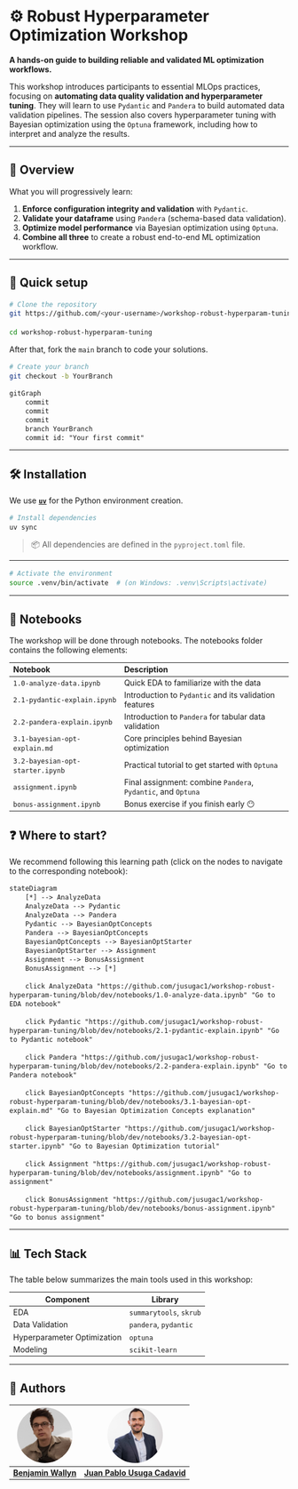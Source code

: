 # ⚙️ Robust Hyperparameter Optimization Workshop

**A hands-on guide to building reliable and validated ML optimization workflows.**

This workshop introduces participants to essential MLOps practices, focusing on **automating data quality validation and hyperparameter tuning**. They will learn to use `Pydantic` and `Pandera` to build automated data validation pipelines. The session also covers hyperparameter tuning with Bayesian optimization using the `Optuna` framework, including how to interpret and analyze the results.

---

## 🧩 Overview

What you will progressively learn:

1. **Enforce configuration integrity and validation** with `Pydantic`.  
2. **Validate your dataframe** using `Pandera` (schema-based data validation).  
3. **Optimize model performance** via Bayesian optimization using `Optuna`.  
4. **Combine all three** to create a robust end-to-end ML optimization workflow.

---

## 🚀 Quick setup

```bash
# Clone the repository
git https://github.com/<your-username>/workshop-robust-hyperparam-tuning.git

cd workshop-robust-hyperparam-tuning
```

After that, fork the `main` branch to code your solutions.

```bash
# Create your branch
git checkout -b YourBranch
```

```mermaid
gitGraph
    commit
    commit
    commit
    branch YourBranch
    commit id: "Your first commit"
```

---

## 🛠️ Installation

We use **[`uv`](https://github.com/astral-sh/uv)** for the Python environment creation.

```bash
# Install dependencies
uv sync
```

> 📦 All dependencies are defined in the `pyproject.toml` file.
---

```bash
# Activate the environment
source .venv/bin/activate  # (on Windows: .venv\Scripts\activate)
```

---

## 📙 Notebooks

The workshop will be done through notebooks. The notebooks folder contains the following elements:

| Notebook | Description |
|:--|:--|
| `1.0-analyze-data.ipynb` | Quick EDA to familiarize with the data|
| `2.1-pydantic-explain.ipynb` | Introduction to `Pydantic` and its validation features |
| `2.2-pandera-explain.ipynb` | Introduction to `Pandera` for tabular data validation |
| `3.1-bayesian-opt-explain.md` | Core principles behind Bayesian optimization |
| `3.2-bayesian-opt-starter.ipynb` | Practical tutorial to get started with `Optuna` |
| `assignment.ipynb` | Final assignment: combine `Pandera`, `Pydantic`, and `Optuna` |
| `bonus-assignment.ipynb` | Bonus exercise if you finish early 😶 |

## ❓ Where to start?

We recommend following this learning path (click on the nodes to navigate to the corresponding notebook):

```mermaid
stateDiagram
    [*] --> AnalyzeData
    AnalyzeData --> Pydantic
    AnalyzeData --> Pandera
    Pydantic --> BayesianOptConcepts
    Pandera --> BayesianOptConcepts
    BayesianOptConcepts --> BayesianOptStarter
    BayesianOptStarter --> Assignment
    Assignment --> BonusAssignment
    BonusAssignment --> [*]

    click AnalyzeData "https://github.com/jusugac1/workshop-robust-hyperparam-tuning/blob/dev/notebooks/1.0-analyze-data.ipynb" "Go to EDA notebook"

    click Pydantic "https://github.com/jusugac1/workshop-robust-hyperparam-tuning/blob/dev/notebooks/2.1-pydantic-explain.ipynb" "Go to Pydantic notebook"

    click Pandera "https://github.com/jusugac1/workshop-robust-hyperparam-tuning/blob/dev/notebooks/2.2-pandera-explain.ipynb" "Go to Pandera notebook"

    click BayesianOptConcepts "https://github.com/jusugac1/workshop-robust-hyperparam-tuning/blob/dev/notebooks/3.1-bayesian-opt-explain.md" "Go to Bayesian Optimization Concepts explanation"

    click BayesianOptStarter "https://github.com/jusugac1/workshop-robust-hyperparam-tuning/blob/dev/notebooks/3.2-bayesian-opt-starter.ipynb" "Go to Bayesian Optimization tutorial"

    click Assignment "https://github.com/jusugac1/workshop-robust-hyperparam-tuning/blob/dev/notebooks/assignment.ipynb" "Go to assignment"

    click BonusAssignment "https://github.com/jusugac1/workshop-robust-hyperparam-tuning/blob/dev/notebooks/bonus-assignment.ipynb" "Go to bonus assignment"
```

---

## 📊 Tech Stack

The table below summarizes the main tools used in this workshop:

| Component        | Library                  |
|-----------------|--------------------------|
| EDA              | `summarytools`, `skrub` |
| Data Validation  | `pandera`, `pydantic`   |
| Hyperparameter Optimization | `optuna`      |
| Modeling         | `scikit-learn`           |

---

## 👥 Authors

| [<img src="assets/authors/benjamin.jpeg" width="100" height="100" style="border-radius:50%;">](https://www.linkedin.com/in/benjamin-wallyn/) | [<img src="assets/authors/juan.jpeg" width="100" height="100" style="border-radius:50%;">](https://www.linkedin.com/in/juanpablousuga/) |
|:--:|:--:|
| [**Benjamin Wallyn**](https://www.linkedin.com/in/benjamin-wallyn/) | [**Juan Pablo Usuga Cadavid**](https://www.linkedin.com/in/jpusugacadavid/)|
